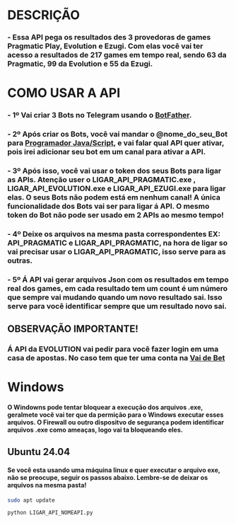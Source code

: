 # DESCRIÇÃO
### - Essa API pega os resultados des 3 provedoras de games  Pragmatic Play, Evolution e Ezugi. Com elas você vai ter acesso a resultados de 217 games em tempo real, sendo 63 da Pragmatic, 99 da Evolution e 55 da Ezugi.

# COMO USAR A API
### - 1º Vai criar 3 Bots no Telegram usando o [BotFather](https://web.telegram.org/k/#@BotFather).

### - 2º Após criar os Bots, você vai mandar o @nome_do_seu_Bot para [Programador Java/Script](https://t.me/Python_Java_JavaScript), e vai falar qual API quer ativar, pois irei adicionar seu bot em um canal para ativar a API.

### - 3º Após isso, você vai usar o token dos seus Bots para ligar as APIs. Atenção user o LIGAR_API_PRAGMATIC.exe , LIGAR_API_EVOLUTION.exe e LIGAR_API_EZUGI.exe para ligar elas. O seus Bots não podem está em nenhum canal! A única funcionalidade dos Bots vai ser para ligar á API. O mesmo token do Bot não pode ser usado em 2 APIs ao mesmo tempo!

### - 4º Deixe os arquivos na mesma pasta correspondentes EX: API_PRAGMATIC e LIGAR_API_PRAGMATIC, na hora de ligar so vai precisar usar o LIGAR_API_PRAGMATIC, isso serve para as outras.

### - 5º Á API vai gerar arquivos Json com os resultados em tempo real dos games, em cada resultado tem um count é um número que sempre vai mudando quando um novo resultado sai. Isso serve para você identificar sempre que um resultado novo sai.

## OBSERVAÇÃO IMPORTANTE! 
### Á API da EVOLUTION vai pedir para você fazer login em uma casa de apostas. No caso tem que ter uma conta na [Vai de Bet](https://m.vaidebet.com/ptb)

# Windows
#### O Windowns pode tentar bloquear a execução dos arquivos .exe, geralmete você vai ter que da permição para o Windows executar esses arquivos. O Firewall ou outro dispositvo de segurança podem identificar arquivos .exe como ameaças, logo vai ta bloqueando eles.


## Ubuntu 24.04 
#### Se você esta usando uma máquina linux e quer executar o arquivo exe, não se preocupe, seguir os passos abaixo. Lembre-se de deixar os arquivos na mesma pasta!

```bash
sudo apt update

python LIGAR_API_NOMEAPI.py
```

